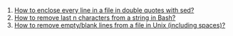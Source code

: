  1. [How to enclose every line in a file in double quotes with sed?]
 2. [How to remove last n characters from a string in Bash?]
 3. [How to remove empty/blank lines from a file in Unix (including spaces)?]
 
[How to enclose every line in a file in double quotes with sed?]: https://stackoverflow.com/a/6559533/8375400
[How to remove last n characters from a string in Bash?]: https://stackoverflow.com/questions/27658675/how-to-remove-last-n-characters-from-a-string-in-bash
[How to remove empty/blank lines from a file in Unix (including spaces)?]: https://serverfault.com/questions/252921/how-to-remove-empty-blank-lines-from-a-file-in-unix-including-spaces
